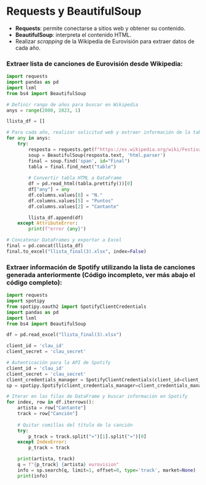 # Requests y BeautifulSoup

- **Requests**: permite conectarse a sitios web y obtener su contenido.
- **BeautifulSoup**: interpreta el contenido HTML.
- Realizar *scrapping* de la Wikipedia de Eurovisión para extraer datos de cada año.

### Extraer lista de canciones de Eurovisión desde Wikipedia:

```Python
import requests
import pandas as pd
import lxml
from bs4 import BeautifulSoup

# Definir rango de años para buscar en Wikipedia
anys = range(2000, 2023, 1)

llista_df = []

# Para cada año, realizar solicitud web y extraer información de la tabla de Eurovisión
for any in anys:
    try:
        resposta = requests.get(f"https://es.wikipedia.org/wiki/Festival_de_la_Canci%C3%B3n_de_Eurovisi%C3%B3n_{any}")
        soup = BeautifulSoup(resposta.text, 'html.parser')
        final = soup.find('span', id="Final")
        tabla = final.find_next("table")
        
        # Convertir tabla HTML a DataFrame
        df = pd.read_html(tabla.prettify())[0]
        df["any"] = any
        df.columns.values[0] = "N."
        df.columns.values[5] = "Puntos"
        df.columns.values[2] = "Cantante"

        llista_df.append(df)
    except AttributeError:
        print(f"error {any}")

# Concatenar DataFrames y exportar a Excel
final = pd.concat(llista_df)
final.to_excel("llista_final(3).xlsx", index=False)
```

### Extraer información de Spotify utilizando la lista de canciones generada anteriormente (Código incompleto, ver más abajo el código completo):

```Python
import requests
import spotipy
from spotipy.oauth2 import SpotifyClientCredentials
import pandas as pd
import lxml
from bs4 import BeautifulSoup

df = pd.read_excel("llista_final(3).xlsx")

client_id = 'clau_id'
client_secret = 'clau_secret'

# Autenticación para la API de Spotify
client_id = 'clau_id'
client_secret = 'clau_secret'
client_credentials_manager = SpotifyClientCredentials(client_id=client_id, client_secret=client_secret)
sp = spotipy.Spotify(client_credentials_manager=client_credentials_manager)

# Iterar en las filas de DataFrame y buscar información en Spotify
for index, row in df.iterrows():
    artista = row["Cantante"]
    track = row["Canción"]
    
    # Quitar comillas del título de la canción
    try:
        p_track = track.split("«")[1].split("»")[0]
    except IndexError:
        p_track = track

    print(artista, track)
    q = f"{p_track} {artista} eurovision"
    info = sp.search(q, limit=1, offset=0, type='track', market=None)
    print(info)
```
